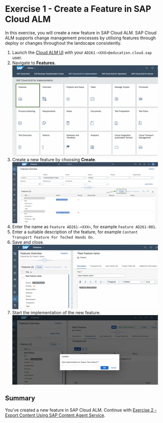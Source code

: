 # Exercise 1 - Create a Feature in SAP Cloud ALM 

In this exercise, you will create a new feature in SAP Cloud ALM. SAP Cloud ALM supports change management processes by utilising features through deploy or changes throughout the landscape consistently. 

1. Launch the [Cloud ALM UI](https://ad261-calm-h7f2r9xc.eu10.alm.cloud.sap/launchpad#Shell-home) with your `AD261-<XXX>@education.cloud.sap` user.
2. Navigate to **Features**.  
    <img width="500" alt="image" src="images/ALM-feature.png">
3. Create a new feature by choosing **Create**.  
    <img width="500" alt="image" src="images/ALMCreateFeature.png">
4. Enter the name as `Feature AD261-<XXX>`, for example `Feature AD261-001`.
5. Enter a suitable description of the feature, for example `Content Transport Feature For Teched Hands On`.
6. Save and close.  
    <img width="500" alt="image" src="images/ALM-New-feature.png">
7. Start the implementation of the new feature.  
    <img width="500" alt="image" src="images/ALM-start-impl.png">
## Summary

You've created a new feature in SAP Cloud ALM. 
Continue with [Exercise 2 - Export Content Using SAP Content Agent Service](../ex2/README.md).

